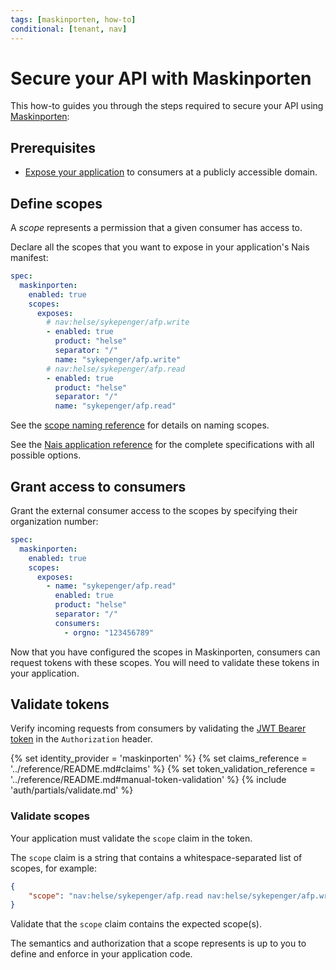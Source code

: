 ```yaml
---
tags: [maskinporten, how-to]
conditional: [tenant, nav]
---
```


# Secure your API with Maskinporten

This how-to guides you through the steps required to secure your API using [Maskinporten](../README.md):

## Prerequisites

- [Expose your application](../../../workloads/application/how-to/expose.md) to consumers at a publicly accessible domain.

## Define scopes

A _scope_ represents a permission that a given consumer has access to.

Declare all the scopes that you want to expose in your application's Nais manifest:

```yaml title="nais.yaml" hl_lines="5-15"
spec:
  maskinporten:
    enabled: true
    scopes:
      exposes:
        # nav:helse/sykepenger/afp.write
        - enabled: true
          product: "helse"
          separator: "/"
          name: "sykepenger/afp.write"
        # nav:helse/sykepenger/afp.read
        - enabled: true
          product: "helse"
          separator: "/"
          name: "sykepenger/afp.read"
```

See the [scope naming reference](../reference/README.md#scope-naming) for details on naming scopes.

See the [Nais application reference](../../../workloads/application/reference/application-spec.md#maskinportenscopesexposes) for the complete specifications with all possible options.

## Grant access to consumers

Grant the external consumer access to the scopes by specifying their organization number:

```yaml title="nais.yaml" hl_lines="10-11"
spec:
  maskinporten:
    enabled: true
    scopes:
      exposes:
        - name: "sykepenger/afp.read"
          enabled: true
          product: "helse"
          separator: "/"
          consumers:
            - orgno: "123456789"
```

Now that you have configured the scopes in Maskinporten, consumers can request tokens with these scopes.
You will need to validate these tokens in your application.

## Validate tokens

Verify incoming requests from consumers by validating the [JWT Bearer token](../../explanations/README.md#bearer-token) in the `Authorization` header.

{% set identity_provider = 'maskinporten' %}
{% set claims_reference = '../reference/README.md#claims' %}
{% set token_validation_reference = '../reference/README.md#manual-token-validation' %}
{% include 'auth/partials/validate.md' %}

### Validate scopes

Your application must validate the `scope` claim in the token.

The `scope` claim is a string that contains a whitespace-separated list of scopes, for example:

```json
{
    "scope": "nav:helse/sykepenger/afp.read nav:helse/sykepenger/afp.write"
}
```

Validate that the `scope` claim contains the expected scope(s).

The semantics and authorization that a scope represents is up to you to define and enforce in your application code.

